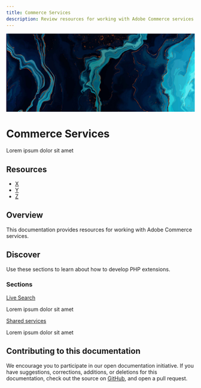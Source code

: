 ```yaml
---
title: Commerce Services
description: Review resources for working with Adobe Commerce services
---
```


<Hero slots="image, heading, text"/>

![Commerce Services](_images/home-bg.jpeg)

# Commerce Services

Lorem ipsum dolor sit amet

<Resources slots="heading, links"/>

## Resources

*  [X](https://developer.adobe.com)
*  [Y](https://developer.adobe.com)
*  [Z](https://developer.adobe.com)

## Overview

This documentation provides resources for working with Adobe Commerce services.

## Discover

Use these sections to learn about how to develop PHP extensions.

<DiscoverBlock slots="heading, link, text"/>

### Sections

[Live Search](live-search/)

Lorem ipsum dolor sit amet

<DiscoverBlock slots="link, text"/>

[Shared services](shared-services/)

Lorem ipsum dolor sit amet

## Contributing to this documentation

We encourage you to participate in our open documentation initiative. If you have suggestions, corrections, additions, or deletions for this documentation, check out the source on [GitHub](https://github.com/adobedocs/commerce-php), and open a pull request.
